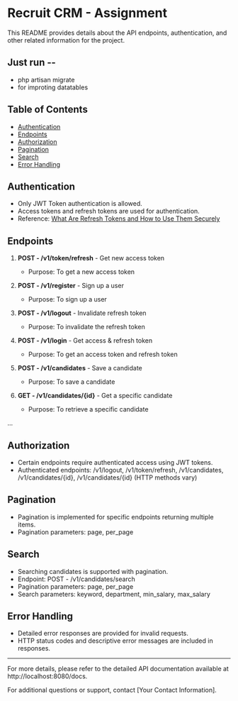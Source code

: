# Recruit CRM - Assignment

This README provides details about the API endpoints, authentication, and other related information for the project.

## Just run --
- php artisan migrate
- for improting datatables 

## Table of Contents

- [Authentication](#authentication)
- [Endpoints](#endpoints)
- [Authorization](#authorization)
- [Pagination](#pagination)
- [Search](#search)
- [Error Handling](#error-handling)

## Authentication

- Only JWT Token authentication is allowed.
- Access tokens and refresh tokens are used for authentication.
- Reference: [What Are Refresh Tokens and How to Use Them Securely](https://auth0.com/blog/refresh-tokens-what-are-they-and-when-to-use-them/)

## Endpoints

1. **POST - /v1/token/refresh** - Get new access token
   - Purpose: To get a new access token

2. **POST - /v1/register** - Sign up a user
   - Purpose: To sign up a user

3. **POST - /v1/logout** - Invalidate refresh token
   - Purpose: To invalidate the refresh token

4. **POST - /v1/login** - Get access & refresh token
   - Purpose: To get an access token and refresh token

5. **POST - /v1/candidates** - Save a candidate
   - Purpose: To save a candidate

6. **GET - /v1/candidates/{id}** - Get a specific candidate
   - Purpose: To retrieve a specific candidate

...

## Authorization

- Certain endpoints require authenticated access using JWT tokens.
- Authenticated endpoints: /v1/logout, /v1/token/refresh, /v1/candidates, /v1/candidates/{id}, /v1/candidates/{id} (HTTP methods vary)

## Pagination

- Pagination is implemented for specific endpoints returning multiple items.
- Pagination parameters: page, per_page

## Search

- Searching candidates is supported with pagination.
- Endpoint: POST - /v1/candidates/search
- Pagination parameters: page, per_page
- Search parameters: keyword, department, min_salary, max_salary

## Error Handling

- Detailed error responses are provided for invalid requests.
- HTTP status codes and descriptive error messages are included in responses.

---

For more details, please refer to the detailed API documentation available at http://localhost:8080/docs.

For additional questions or support, contact [Your Contact Information].